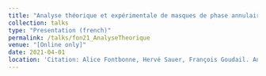 ```yaml
---
title: "Analyse théorique et expérimentale de masques de phase annulaires binaires co-optimisés pour augmenter la profondeur de champ de capteurs panchromatiques"
collection: talks
type: "Presentation (french)"
permalink: /talks/fon21_AnalyseTheorique
venue: "[Online only]"
date: 2021-04-01
location: 'Citation: Alice Fontbonne, Hervé Sauer, François Goudail. Analyse théorique et expérimentale de masques de phase annulaires binaires co-optimisés pour augmenter la profondeur de champ de capteurs panchromatiques. <a href="https://www.gdr-isis.fr/index.php/reunion/443/">Journées Imagerie Optique Non-Conventionnelle</a>. (Gdr-isis), March 2021, Paris, France'
---
```

